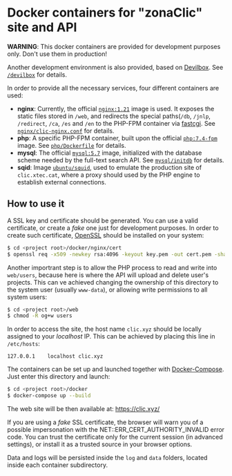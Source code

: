 # Docker containers for "zonaClic" site and API

__WARNING__: This docker containers are provided for development purposes only. Don't use them in production!

Another development environment is also provided, based on [Devilbox](http://devilbox.org/). See [`/devilbox`](../devilbox) for details.

In order to provide all the necessary services, four different containers are used:
- __nginx__: Currently, the official [`nginx:1.21`](https://hub.docker.com/_/nginx) image is used. It exposes the static files stored in `/web`, and redirects the special paths(`/db`, `/jnlp`, `/redirect`, `/ca`, `/es` and `/en` to the PHP-FPM container via [fastcgi](https://en.wikipedia.org/wiki/FastCGI). See [`nginx/clic-nginx.conf`](./nginx/clic-nginx.conf) for details.
- __php__: A specific PHP-FPM container, built upon the official [`php:7.4-fpm`](https://hub.docker.com/_/php) image. See [`php/Dockerfile`](./php/Dockerfile) for details.
- __mysql__: The official [`mysql:5.7`](https://hub.docker.com/_/mysql) image, initialized with the database scheme needed by the full-text search API. See [`mysql/initdb`](./mysql/initdb) for details.
- __sqid__: Image [`ubuntu/squid`](https://hub.docker.com/r/ubuntu/squid), used to emulate the production site of `clic.xtec.cat`, where a proxy should used by the PHP engine to establish external connections.

## How to use it

A SSL key and certificate should be generated. You can use a valid certificate, or create a _fake_ one just for development purposes. In order to create such certificate, [OpenSSL](https://www.openssl.org/) should be installed on your system:

```bash
$ cd <project root>/docker/nginx/cert
$ openssl req -x509 -newkey rsa:4096 -keyout key.pem -out cert.pem -sha256 -days 365 -subj "/CN=clic.xyz" -nodes
```
Another importrant step is to allow the PHP process to read and write into `web/users`, because here is where the API will upload and delete user's projects. This can ve achieved changing the ownership of this directory to the system user (usually `www-data`), or allowing write permissions to all system users:

```bash
$ cd <project root>/web
$ chmod -R og+w users
```

In order to access the site, the host name `clic.xyz` should be locally assigned to your _localhost_ IP. This can be achieved by placing this line in `/etc/hosts`:

```
127.0.0.1    localhost clic.xyz
```

The containers can be set up and launched together with [Docker-Compose](https://docs.docker.com/compose/). Just enter this directory and launch:

```bash
$ cd <project root>/docker
$ docker-compose up --build
```

The web site will be then available at: https://clic.xyz/

If you are using a _fake_ SSL certificate, the browser will warn you of a possible impersonation with the NET::ERR_CERT_AUTHORITY_INVALID error code. You can trust the certificate only for the current session (in advanced settings), or install it as a trusted source in your browser options.

Data and logs will be persisted inside the `log` and `data` folders, located inside each container subdirectory.
